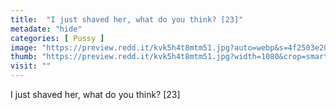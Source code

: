 ```yaml
---
title:  "I just shaved her, what do you think? [23]"
metadate: "hide"
categories: [ Pussy ]
image: "https://preview.redd.it/kvk5h4t8mtm51.jpg?auto=webp&s=4f2503e202c64e94971c530227e62b4d12221f2c"
thumb: "https://preview.redd.it/kvk5h4t8mtm51.jpg?width=1080&crop=smart&auto=webp&s=21a4f4fce1a8a1c3df2b7822f3c5db72298b4c06"
visit: ""
---
```

I just shaved her, what do you think? [23]
